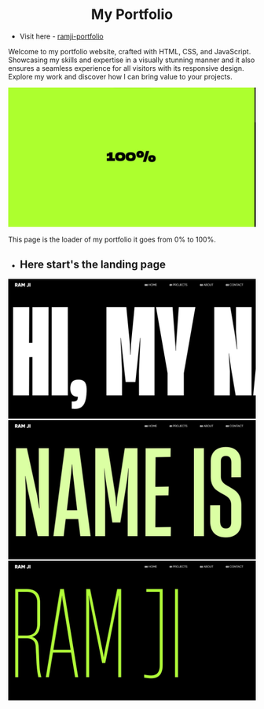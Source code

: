 <h1 align="center">My Portfolio <br>
</h1>

- Visit here - <a href = "https://ramji-portfolio.netlify.app/">ramji-portfolio</a>
  
Welcome to my portfolio website, crafted with HTML, CSS, and JavaScript. Showcasing my skills and expertise in a visually stunning manner and it also ensures a seamless experience for all visitors with its responsive design. Explore my work and discover how I can bring value to your projects.

<img src="/Images/P00.jpg" alt="port0">

This page is the loader of my portfolio it goes from 0% to 100%.

- <h2> Here start's the landing page</h2>

<img src="/Images/P1.jpg" alt="port1">
<img src="/Images/P2.jpg" alt="port2">
<img src="/Images/P3.jpg" alt="port3">
